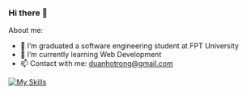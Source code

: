 ### Hi there 👋

<!--
**fackco01/fackco01** is a ✨ _special_ ✨ repository because its `README.md` (this file) appears on your GitHub profile.

Here are some ideas to get you started:

- 🔭 I’m currently working on ...
- 🌱 I’m currently learning ...
- 👯 I’m looking to collaborate on ...
- 🤔 I’m looking for help with ...
- 💬 Ask me about ...
- 📫 How to reach me: ...
- 😄 Pronouns: ...
- ⚡ Fun fact: ...
-->

About me:
- 🔭 I’m graduated a software engineering student at FPT University
- 🌱 I’m currently learning Web Development
- 📫 Contact with me: duanhotrong@gmail.com

[![My Skills](https://skillicons.dev/icons?i=java,js,cs,net,spring,html,css,visualstudio,vscode,postgres,postman,stackoverflow,discord&theme=dark)](https://skillicons.dev)
